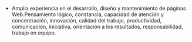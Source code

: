 
- Amplia experiencia en el desarrollo, diseño y mantenimiento de páginas Web.Pensamiento lógico, constancia, capacidad de atención y concentración, innovación, calidad del trabajo, productividad, comunicación, iniciativa, orientación a los resultados, responsabilidad, trabajo en equipo.

<!---
jhonatanrojas/jhonatanrojas is a ✨ special ✨ repository because its `README.md` (this file) appears on your GitHub profile.
You can click the Preview link to take a look at your changes.
--->
